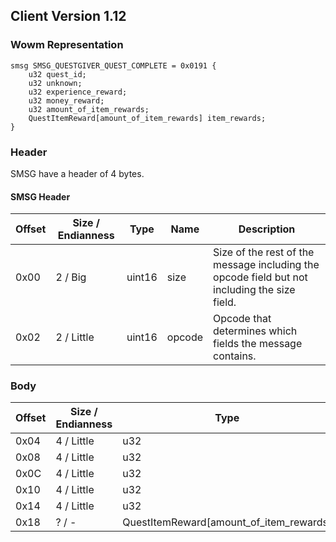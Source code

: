 ## Client Version 1.12

### Wowm Representation
```rust,ignore
smsg SMSG_QUESTGIVER_QUEST_COMPLETE = 0x0191 {
    u32 quest_id;
    u32 unknown;
    u32 experience_reward;
    u32 money_reward;
    u32 amount_of_item_rewards;
    QuestItemReward[amount_of_item_rewards] item_rewards;
}
```
### Header
SMSG have a header of 4 bytes.

#### SMSG Header
| Offset | Size / Endianness | Type   | Name   | Description |
| ------ | ----------------- | ------ | ------ | ----------- |
| 0x00   | 2 / Big           | uint16 | size   | Size of the rest of the message including the opcode field but not including the size field.|
| 0x02   | 2 / Little        | uint16 | opcode | Opcode that determines which fields the message contains.|
### Body
| Offset | Size / Endianness | Type | Name | Description |
| ------ | ----------------- | ---- | ---- | ----------- |
| 0x04 | 4 / Little | u32 | quest_id |  |
| 0x08 | 4 / Little | u32 | unknown |  |
| 0x0C | 4 / Little | u32 | experience_reward |  |
| 0x10 | 4 / Little | u32 | money_reward |  |
| 0x14 | 4 / Little | u32 | amount_of_item_rewards |  |
| 0x18 | ? / - | QuestItemReward[amount_of_item_rewards] | item_rewards |  |
